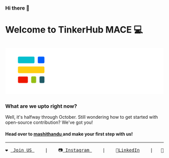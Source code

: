### Hi there 👋

# Welcome to TinkerHub MACE 💻
<img src="./TinkerHub_MACE.png" ></img>
---

### What are we upto right now?

Well, it's halfway through October. Still wondering how to get started with open-source contribution?
We've got you!
#### Head over to <a href="https://github.com/tinkerhubmace/mashithandu"> mashithandu </a> and make your first step with us! 


---
<pre>
❤️ <a href="https://linktr.ee/tinkerhub.mace"> Join US </a>    |    📷<a href="https://www.instagram.com/tinkerhub.mace/"> Instagram </a>    |    💼<a href="https://www.linkedin.com/company/tinkerhub-mace">LinkedIn</a>    |   🐥<a href="https://twitter.com/TinkerhubMace">Twitter</a>    
</pre>



<!--
**tinkerhubmace/tinkerhubmace** is a ✨ _special_ ✨ repository because its `README.md` (this file) appears on your GitHub profile.

Here are some ideas to get you started:

- 🔭 I’m currently working on ...
- 🌱 I’m currently learning ...
- 👯 I’m looking to collaborate on ...
- 🤔 I’m looking for help with ...
- 💬 Ask me about ...
- 📫 How to reach me: ...
- 😄 Pronouns: ...
- ⚡ Fun fact: ...
-->

